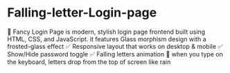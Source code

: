 # Falling-letter-Login-page
🌟 Fancy Login Page  is modern, stylish login page frontend built using HTML, CSS, and JavaScript. it features Glass morphism design with a frosted-glass effect ✅ Responsive layout that works on desktop &amp; mobile ✅ Show/Hide password toggle ✅ Falling letters animation 🎉 when you type on the keyboard, letters drop from the top of screen like rain
